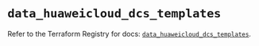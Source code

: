 # `data_huaweicloud_dcs_templates`

Refer to the Terraform Registry for docs: [`data_huaweicloud_dcs_templates`](https://registry.terraform.io/providers/huaweicloud/huaweicloud/1.71.1/docs/data-sources/dcs_templates).
